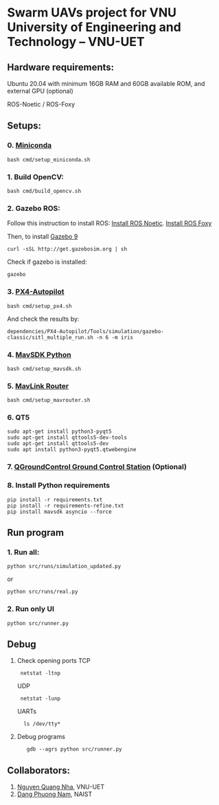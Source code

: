 # Swarm UAVs project for VNU University of Engineering and Technology – VNU-UET

## Hardware requirements:

Ubuntu 20.04 with minimum 16GB RAM and 60GB available ROM, and external GPU (optional)

ROS-Noetic / ROS-Foxy

## Setups:
### 0. [Miniconda](https://docs.anaconda.com/free/miniconda/miniconda-install/)

   ```
   bash cmd/setup_miniconda.sh
   ```

### 1. Build OpenCV:
   ```
   bash cmd/build_opencv.sh
   ```

### 2. Gazebo ROS:

   Follow this instruction to install ROS: [Install ROS Noetic](https://wiki.ros.org/noetic/Installation/Ubuntu). [Install ROS Foxy](https://docs.ros.org/en/foxy/Installation/Ubuntu-Install-Debians.html)</br>

   Then, to install [Gazebo 9](https://classic.gazebosim.org/tutorials?cat=install&tut=install_ubuntu&ver=9.0)

   ```
   curl -sSL http://get.gazebosim.org | sh
   ```

   Check if gazebo is installed:

   ```
   gazebo
   ```

### 3. [PX4-Autopilot](https://github.com/PX4/PX4-Autopilot.git)

   ```
   bash cmd/setup_px4.sh
   ```

   And check the results by:

   ```
   dependencies/PX4-Autopilot/Tools/simulation/gazebo-classic/sitl_multiple_run.sh -n 6 -m iris
   ```

### 4. [MavSDK Python](https://github.com/mavlink/MAVSDK-Python.git)

   ```
   bash cmd/setup_mavsdk.sh
   ```

### 5. [MavLink Router](https://github.com/intel/mavlink-router.git)

   ```
   bash cmd/setup_mavrouter.sh
   ```

### 6. QT5

   ```
   sudo apt-get install python3-pyqt5
   sudo apt-get install qttools5-dev-tools
   sudo apt-get install qttools5-dev
   sudo apt install python3-pyqt5.qtwebengine
   ```
   
### 7. [QGroundControl Ground Control Station](https://github.com/mavlink/qgroundcontrol/releases) (Optional)

### 8. Install Python requirements

   ```
   pip install -r requirements.txt
   pip install -r requirements-refine.txt
   pip install mavsdk asyncio --force
   ```

## Run program

### 1. Run all:

   ```
   python src/runs/simulation_updated.py
   ```

   or

   ```
   python src/runs/real.py
   ```
### 2. Run only UI
   ```
   python src/runner.py
   ```

## Debug

1. Check opening ports
   TCP

   ```
    netstat -ltnp
   ```

   UDP

   ```
    netstat -lunp
   ```

   UARTs

   ```
     ls /dev/tty*
   ```
2. Debug programs
   ```Interface
      gdb --agrs python src/runner.py
   ```


## Collaborators:

1. [Nguyen Quang Nha](nhanq@vnu.edu.vn), VNU-UET
2. [Dang Phuong Nam](phgnam1811.vn@gmail.com), NAIST
